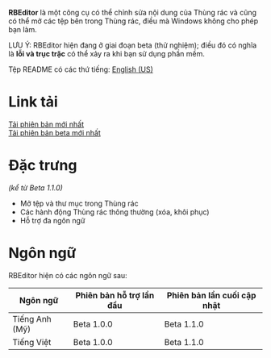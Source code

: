 **RBEditor** là một công cụ có thể chỉnh sửa nội dung của Thùng rác và cũng có thể mở các tệp bên trong Thùng rác, điều mà Windows không cho phép bạn làm.

LƯU Ý: RBEditor hiện đang ở giai đoạn beta (thử nghiệm); điều đó có nghĩa là **lỗi và trục trặc** có thể xảy ra khi bạn sử dụng phần mềm.

Tệp README có các thứ tiếng: [English (US)](https://github.com/gamingwithevets/rbeditor/blob/main/README.md)

# Link tải
[Tải phiên bản mới nhất](../../releases/latest)  
[Tải phiên bản beta mới nhất](../../releases/tag/b1.1.0)

# Đặc trưng
*(kể từ Beta 1.1.0)*
- Mở tệp và thư mục trong Thùng rác
- Các hành động Thùng rác thông thường (xóa, khôi phục)
- Hỗ trợ đa ngôn ngữ

# Ngôn ngữ
RBEditor hiện có các ngôn ngữ sau:

| Ngôn ngữ | Phiên bản hỗ trợ lần đầu | Phiên bản lần cuối cập nhật |
|--|--|--|
| Tiếng Anh (Mỹ) | Beta 1.0.0 | Beta 1.1.0 |
| Tiếng Việt | Beta 1.0.0 | Beta 1.1.0 |
